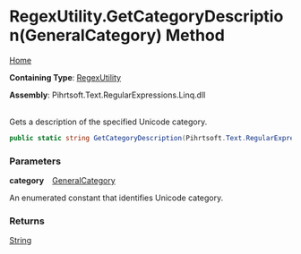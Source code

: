 # RegexUtility\.GetCategoryDescription\(GeneralCategory\) Method

[Home](../../../../../../README.md)

**Containing Type**: [RegexUtility](../README.md)

**Assembly**: Pihrtsoft\.Text\.RegularExpressions\.Linq\.dll

\
Gets a description of the specified Unicode category\.

```csharp
public static string GetCategoryDescription(Pihrtsoft.Text.RegularExpressions.Linq.GeneralCategory category)
```

### Parameters

**category** &ensp; [GeneralCategory](../../GeneralCategory/README.md)

An enumerated constant that identifies Unicode category\.

### Returns

[String](https://docs.microsoft.com/en-us/dotnet/api/system.string)

